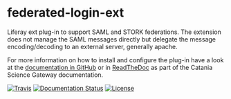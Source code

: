 # federated-login-ext

Liferay ext plug-in to support SAML and STORK federations. The extension does
not manage the SAML messages directly but delegate the message encoding/decoding
to an external server, generally apache.

For more information on how to install and configure the plug-in have a look at
the [documentation in GitHub](docs/index.md) or in
[ReadTheDoc](http://csgf.readthedocs.org) as part of the Catania Science Gateway
documentation.

[![Travis](http://img.shields.io/travis/csgf/federated-login-ext/master.png)](https://travis-ci.org/csgf/federated-login-ext)
[![Documentation Status](https://readthedocs.org/projects/csgf/badge/?version=latest)](http://csgf.readthedocs.org)
[![License](https://img.shields.io/github/license/csgf/federated-login-ext.svg?style?flat)](http://www.apache.org/licenses/LICENSE-2.0.txt)
